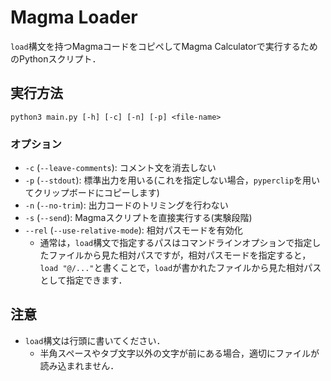 
# Magma Loader

`load`構文を持つMagmaコードをコピペしてMagma Calculatorで実行するためのPythonスクリプト．

## 実行方法

`python3 main.py [-h] [-c] [-n] [-p] <file-name>`

### オプション

- `-c` (`--leave-comments`): コメント文を消去しない
- `-p` (`--stdout`): 標準出力を用いる(これを指定しない場合，`pyperclip`を用いてクリップボードにコピーします)
- `-n` (`--no-trim`): 出力コードのトリミングを行わない
- `-s` (`--send`): Magmaスクリプトを直接実行する(実験段階)
- `--rel` (`--use-relative-mode`): 相対パスモードを有効化
    - 通常は，`load`構文で指定するパスはコマンドラインオプションで指定したファイルから見た相対パスですが，相対パスモードを指定すると，`load "@/..."`と書くことで，`load`が書かれたファイルから見た相対パスとして指定できます．

## 注意

- `load`構文は行頭に書いてください．
    - 半角スペースやタブ文字以外の文字が前にある場合，適切にファイルが読み込まれません．


